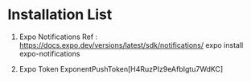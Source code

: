 # Installation List

1. Expo Notifications
   Ref : https://docs.expo.dev/versions/latest/sdk/notifications/
   expo install expo-notifications

2. Expo Token
   ExponentPushToken[H4RuzPIz9eAfbIgtu7WdKC]
